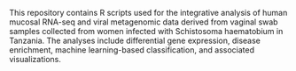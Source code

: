 This repository contains R scripts used for the integrative analysis of human mucosal RNA-seq and viral metagenomic data derived from vaginal swab samples collected from women infected with Schistosoma haematobium in Tanzania. The analyses include differential gene expression, disease enrichment, machine learning-based classification, and associated visualizations.
